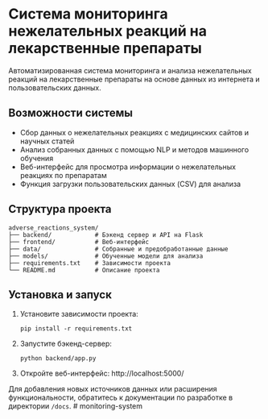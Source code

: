 # Система мониторинга нежелательных реакций на лекарственные препараты

Автоматизированная система мониторинга и анализа нежелательных реакций на лекарственные препараты на основе данных из интернета и пользовательских данных.

## Возможности системы

- Сбор данных о нежелательных реакциях с медицинских сайтов и научных статей
- Анализ собранных данных с помощью NLP и методов машинного обучения
- Веб-интерфейс для просмотра информации о нежелательных реакциях по препаратам
- Функция загрузки пользовательских данных (CSV) для анализа

## Структура проекта

```
adverse_reactions_system/
├── backend/            # Бэкенд сервер и API на Flask
├── frontend/           # Веб-интерфейс
├── data/               # Собранные и предобработанные данные
├── models/             # Обученные модели для анализа
├── requirements.txt    # Зависимости проекта
└── README.md           # Описание проекта
```

## Установка и запуск

1. Установите зависимости проекта:
   ```
   pip install -r requirements.txt
   ```

2. Запустите бэкенд-сервер:
   ```
   python backend/app.py
   ```

3. Откройте веб-интерфейс:
   http://localhost:5000/

Для добавления новых источников данных или расширения функциональности, обратитесь к документации по разработке в директории `/docs`. # monitoring-system
